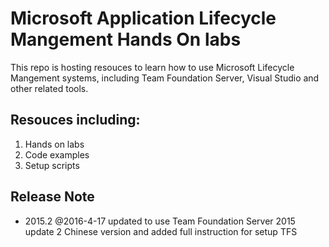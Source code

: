 # Microsoft Application Lifecycle Mangement Hands On labs
This repo is hosting resouces to learn how to use Microsoft Lifecycle Mangement systems, including Team Foundation Server, 
Visual Studio and other related tools. 

## Resouces including:
1. Hands on labs 
2. Code examples
3. Setup scripts

## Release Note

- 2015.2 @2016-4-17 updated to use Team Foundation Server 2015 update 2 Chinese version and added full instruction for setup TFS


